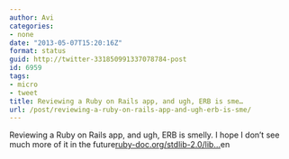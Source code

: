 ```yaml
---
author: Avi
categories:
- none
date: "2013-05-07T15:20:16Z"
format: status
guid: http://twitter-331850991337078784-post
id: 6959
tags:
- micro
- tweet
title: Reviewing a Ruby on Rails app, and ugh, ERB is sme…
url: /post/reviewing-a-ruby-on-rails-app-and-ugh-erb-is-sme/
---
```

Reviewing a Ruby on Rails app, and ugh, ERB is smelly. I hope I don’t see much more of it in the future[ruby-doc.org/stdlib-2.0/lib…](http://ruby-doc.org/stdlib-2.0/libdoc/erb/rdoc/ERB.html)en